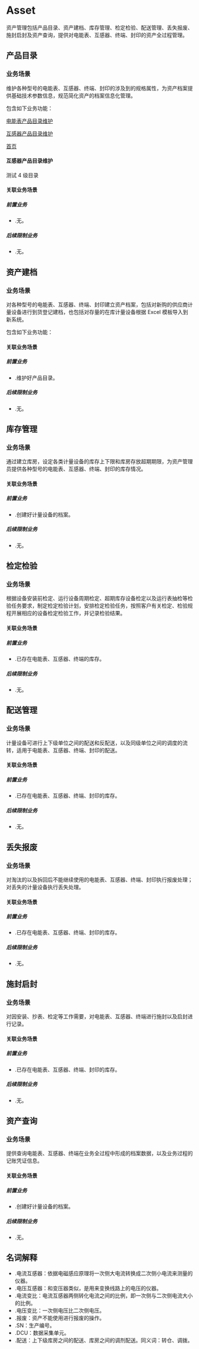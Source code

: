 # Asset

资产管理包括产品目录、资产建档、库存管理、检定检验、配送管理、丢失报废、施封启封及资产查询，提供对电能表、互感器、终端、封印的资产全过程管理。

## 产品目录

### 业务场景

维护各种型号的电能表、互感器、终端、封印的涉及到的规格属性，为资产档案提供基础技术参数信息，规范简化资产的档案信息化管理。

包含如下业务功能：

[电能表产品目录维护](operate/meterdir.docx#cccccccc)

[互感器产品目录维护](operate/itdir.docx#xxx)

[首页](../mdm/test.doc#SECTION)

#### 互感器产品目录维护

测试 4 级目录

#### 关联业务场景

##### 前置业务

- .无。

##### 后续限制业务

- .无。

## 资产建档

### 业务场景

对各种型号的电能表、互感器、终端、封印建立资产档案，包括对新购的供应商计量设备进行到货登记建档，也包括对存量的在库计量设备根据 Excel 模板导入到新系统。

包含如下业务功能：

#### 关联业务场景

##### 前置业务

- .维护好产品目录。

##### 后续限制业务

- .无。

## 库存管理

### 业务场景

通过建立库房，设定各类计量设备的库存上下限和库房存放超期期限，为资产管理员提供各种型号的电能表、互感器、终端、封印的库存情况。

#### 关联业务场景

##### 前置业务

- .创建好计量设备的档案。

##### 后续限制业务

- .无。

## 检定检验

### 业务场景

根据设备安装前检定、运行设备周期检定、超期库存设备检定以及运行表抽检等检验任务要求，制定检定检验计划，安排检定检验任务，按照客户有关检定、检验规程开展相应的设备检定检验工作，并记录检验结果。

#### 关联业务场景

##### 前置业务

- .已存在电能表、互感器、终端的库存。

##### 后续限制业务

- .无。

## 配送管理

### 业务场景

计量设备可进行上下级单位之间的配送和反配送，以及同级单位之间的调度的流转，适用于电能表、互感器、终端、封印的配送。

#### 关联业务场景

##### 前置业务

- .已存在电能表、互感器、终端、封印的库存。

##### 后续限制业务

- .无。

## 丢失报废

### 业务场景

对淘汰的以及拆回后不能继续使用的电能表、互感器、终端、封印执行报废处理；对丢失的计量设备执行丢失处理。

#### 关联业务场景

##### 前置业务

- .已存在电能表、互感器、终端、封印的库存。

##### 后续限制业务

- .无。

## 施封启封

### 业务场景

对因安装、抄表、检定等工作需要，对电能表、互感器、终端进行施封以及启封进行记录。

#### 关联业务场景

##### 前置业务

- .已存在电能表、互感器、终端、封印的库存。

##### 后续限制业务

- .无。

## 资产查询

### 业务场景

提供查询电能表、互感器、终端在业务全过程中形成的档案数据，以及业务过程的记账凭证信息。

#### 关联业务场景

##### 前置业务

- .创建好计量设备的档案。

##### 后续限制业务

- .无。

## 名词解释

- .电流互感器：依据电磁感应原理将一次侧大电流转换成二次侧小电流来测量的仪器。
- .电压互感器：和变压器类似，是用来变换线路上的电压的仪器。
- .电流变比：电流互感器两侧转化电流之间的比例，即一次侧与二次侧电流大小的比例。
- .电压变比：一次侧电压比二次侧电压。
- .报废：资产不能使用进行报废的操作。
- .SN：生产编号。
- .DCU：数据采集单元。
- .配送：上下级库房之间的配送、库房之间的调剂配送。同义词：转仓、调拨。
